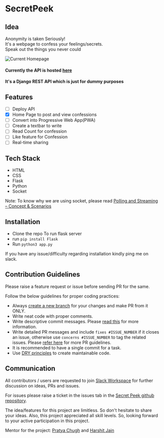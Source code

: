 # SecretPeek

## Idea
Anonymity is taken Seriously!  
It's a webpage to confess your feelings/secrets.   
Speak out the things you never could

![Current Homepage](https://github.com/iharshit009/SecretPeek/blob/main/images/FrontPage.png?raw=true)


#### Currently the API is hosted [here](https://gsconfessions.herokuapp.com/)  
#### It's a Django REST API which is just for dummy purposes
 
## Features
- [ ] Deploy API
- [x] Home Page to post and view confessions
- [ ] Convert into Progressive Web App(PWA)
- [ ] Create a textbar to write
- [ ] Read Count for confession
- [ ] Like feature for Confession
- [ ] Real-time sharing

## Tech Stack
- HTML
- CSS
- Flask
- Python
- Socket

Note: To know why we are using socket, please read [Polling and Streaming – Concept & Scenarios](https://www.geeksforgeeks.org/polling-and-streaming-concept-scenarios/)

## Installation
- Clone the repo
To run flask server
- run `pip install Flask`
- Run `python3 app.py`

If you have any issue/difficulty regarding installation kindly ping me on slack.

## Contribution Guidelines

Please raise a feature request or issue before sending PR for the same.

Follow the below guidelines for proper coding practices:

- Always [create a new branch](https://confluence.atlassian.com/bitbucket/branching-a-repository-223217999.html) for your changes and make PR from it ONLY.
- Write neat code with proper comments.
- Write descriptive commit messages. Please [read this](https://github.com/erlang/otp/wiki/writing-good-commit-messages) for more information.
- Write detailed PR messages and include `fixes #ISSUE_NUMBER` if it closes an issue, otherwise use `concerns #ISSUE_NUMBER` to tag the related issues. Please [refer here](https://github.blog/2015-01-21-how-to-write-the-perfect-pull-request/) for more PR guidelines.
- It is recommended to have a single commit for a task.
- Use [DRY principles](https://medium.com/@iharshit009/a-better-approach-the-dry-approach-d3a937c0fb8e) to create maintainable code.

## Communication

All contributors / users are requested to join [Slack Workspace](https://join.slack.com/t/secretpeek/shared_invite/zt-k44x2vnk-xTaE0q5LtG6tJXKL0z6kTg) for further discussion on ideas, PRs and issues.

For issues please raise a ticket in the issues tab in the [Secret Peek github repository](https://www.github.com/iharshit009/SecretPeek/issues).

The idea/features for this project are limitless. So don't hesitate to share your ideas. Also, this project appreciated all skill levels. So, looking forward to your active participation in this project.

Mentor for the project: [Pratya Chugh](https://www.github.com/pratyaa/) and [Harshit Jain](https://www.github.com/iharshit009/)
